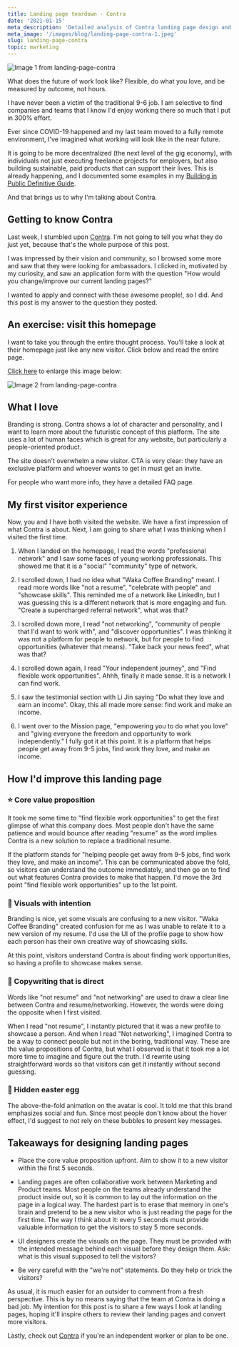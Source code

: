 ```yaml
---
title: Landing page teardown - Contra
date: '2021-01-15'
meta_description: 'Detailed analysis of Contra landing page design and copy. Learn key principles for creating high-converting landing pages from this real-world example.'
meta_image: '/images/blog/landing-page-contra-1.jpeg'
slug: landing-page-contra
topic: marketing
---
```

<img src="/images/blog/landing-page-contra-1.png" alt="Image 1 from landing-page-contra" class="cover-image" />


What does the future of work look like? Flexible, do what you love, and be measured by outcome, not hours.

I have never been a victim of the traditional 9-6 job. I am selective to find companies and teams that I know I'd enjoy working there so much that I put in 300% effort.

Ever since COVID-19 happened and my last team moved to a fully remote environment, I've imagined what working will look like in the near future.

It is going to be more decentralized (the next level of the gig economy), with individuals not just executing freelance projects for employers, but also building sustainable, paid products that can support their lives. This is already happening, and I documented some examples in my <a href="https://publiclab.co/building-in-public">Building in Public Definitive Guide</a>.

And that brings us to why I'm talking about Contra.

## Getting to know Contra

Last week, I stumbled upon <a href="https://contra.com/">Contra</a>. I'm not going to tell you what they do just yet, because that's the whole purpose of this post.

I was impressed by their vision and community, so I browsed some more and saw that they were looking for ambassadors. I clicked in, motivated by my curiosity, and saw an application form with the question "How would you change/improve our current landing pages?"

I wanted to apply and connect with these awesome people!, so I did. And this post is my answer to the question they posted.

## An exercise: visit this homepage

I want to take you through the entire thought process. You'll take a look at their homepage just like any new visitor. Click below and read the entire page.

<a href="https://uploads-ssl.webflow.com/5fdf5c194a4d23f828ab1984/60015992ebca5f7d11d08aa2_contra-homepage.png">Click here</a> to enlarge this image below:

<img src="/images/blog/landing-page-contra-2.png" alt="Image 2 from landing-page-contra" />

## What I love

Branding is strong. Contra shows a lot of character and personality, and I want to learn more about the futuristic concept of this platform. The site uses a lot of human faces which is great for any website, but particularly a people-oriented product.

The site doesn't overwhelm a new visitor. CTA is very clear: they have an exclusive platform and whoever wants to get in must get an invite.

For people who want more info, they have a detailed FAQ page.

## My first visitor experience
Now, you and I have both visited the website. We have a first impression of what Contra is about. Next, I am going to share what I was thinking when I visited the first time.

1. When I landed on the homepage, I read the words "professional network" and I saw some faces of young working professionals. This showed me that it is a "social" "community" type of network.

2. I scrolled down, I had no idea what "Waka Coffee Branding" meant. I read more words like "not a resume", "celebrate with people" and "showcase skills". This reminded me of a network like LinkedIn, but I was guessing this is a different network that is more engaging and fun. "Create a supercharged referral network", what was that?

3. I scrolled down more, I read "not networking", "community of people that I'd want to work with", and "discover opportunities". I was thinking it was not a platform for people to network, but for people to find opportunities (whatever that means). "Take back your news feed", what was that?

4. I scrolled down again, I read "Your independent journey", and "Find flexible work opportunities". Ahhh, finally it made sense. It is a network I can find work.

5. I saw the testimonial section with Li Jin saying "Do what they love and earn an income". Okay, this all made more sense: find work and make an income.

6. I went over to the Mission page, "empowering you to do what you love" and "giving everyone the freedom and opportunity to work independently." I fully got it at this point. It is a platform that helps people get away from 9-5 jobs, find work they love, and make an income.

## How I'd improve this landing page

### ⭐ Core value proposition

It took me some time to "find flexible work opportunities" to get the first glimpse of what this company does. Most people don't have the same patience and would bounce after reading "resume" as the word implies Contra is a new solution to replace a traditional resume.

If the platform stands for "helping people get away from 9-5 jobs, find work they love, and make an income". This can be communicated above the fold, so visitors can understand the outcome immediately, and then go on to find out what features Contra provides to make that happen. I'd move the 3rd point "find flexible work opportunities" up to the 1st point.

### 🌄 Visuals with intention

Branding is nice, yet some visuals are confusing to a new visitor. "Waka Coffee Branding" created confusion for me as I was unable to relate it to a new version of my resume. I'd use the UI of the profile page to show how each person has their own creative way of showcasing skills.

At this point, visitors understand Contra is about finding work opportunities, so having a profile to showcase makes sense.

### 📌 Copywriting that is direct

Words like "not resume" and "not networking" are used to draw a clear line between Contra and resume/networking. However, the words were doing the opposite when I first visited.

When I read "not resume", I instantly pictured that it was a new profile to showcase a person. And when I read "Not networking", I imagined Contra to be a way to connect people but not in the boring, traditional way. These are the value propositions of Contra, but what I observed is that it took me a lot more time to imagine and figure out the truth. I'd rewrite using straightforward words so that visitors can get it instantly without second guessing.

### 🍳 Hidden easter egg

The above-the-fold animation on the avatar is cool. It told me that this brand emphasizes social and fun. Since most people don't know about the hover effect, I'd suggest to not rely on these bubbles to present key messages.

## Takeaways for designing landing pages

- Place the core value proposition upfront. Aim to show it to a new visitor within the first 5 seconds.

- Landing pages are often collaborative work between Marketing and Product teams. Most people on the teams already understand the product inside out, so it is common to lay out the information on the page in a logical way. The hardest part is to erase that memory in one's brain and pretend to be a new visitor who is just reading the page for the first time. The way I think about it: every 5 seconds must provide valuable information to get the visitors to stay 5 more seconds.

- UI designers create the visuals on the page. They must be provided with the intended message behind each visual before they design them. Ask: what is this visual supposed to tell the visitors?

- Be very careful with the "we're not" statements. Do they help or trick the visitors?

As usual, it is much easier for an outsider to comment from a fresh perspective. This is by no means saying that the team at Contra is doing a bad job. My intention for this post is to share a few ways I look at landing pages, hoping it'll inspire others to review their landing pages and convert more visitors.

Lastly, check out <a href="https://contra.com/">Contra</a> if you're an independent worker or plan to be one.
